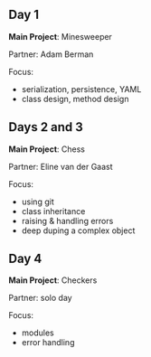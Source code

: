 Day 1
---
**Main Project**: Minesweeper

Partner: Adam Berman

Focus:

* serialization, persistence, YAML
* class design, method design

Days 2 and 3
---
**Main Project**: Chess

Partner: Eline van der Gaast

Focus:

* using git
* class inheritance
* raising & handling errors
* deep duping a complex object

Day 4
---
**Main Project**: Checkers

Partner: solo day

Focus:

* modules
* error handling